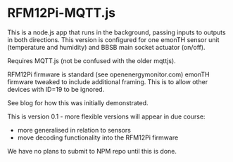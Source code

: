 RFM12Pi-MQTT.js
===============

This is a node.js app that runs in the background, passing inputs to outputs in both directions.  This version is configured for one emonTH sensor unit (temperature and humidity) and BBSB main socket actuator (on/off).

Requires MQTT.js (not be confused with the older mqttjs).

RFM12Pi firmware is standard (see openenergymonitor.com)
emonTH firmware tweaked to include additional framing.  This is to allow other devices with ID=19 to be ignored.

See blog for how this was initially demonstrated.

This is version 0.1 - more flexible versions will appear in due course:

- more generalised in relation to sensors
- move decoding functionality into the RFM12Pi firmware 

We have no plans to submit to NPM repo until this is done.

